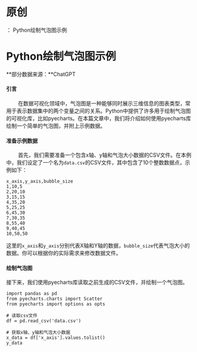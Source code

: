 # 原创
：  Python绘制气泡图示例

# Python绘制气泡图示例

**部分数据来源：**ChatGPT

#### 引言

        在数据可视化领域中，气泡图是一种能够同时展示三维信息的图表类型，常用于表示数据集中的两个变量之间的关系。Python中提供了许多用于绘制气泡图的可视化库，比如pyecharts。在本篇文章中，我们将介绍如何使用pyecharts库绘制一个简单的气泡图，并附上示例数据。

#### 准备示例数据

        首先，我们需要准备一个包含x轴、y轴和气泡大小数据的CSV文件。在本例中，我们设定了一个名为`data.csv`的CSV文件，其中包含了10个整数数据点，示例如下：

```
x_axis,y_axis,bubble_size
1,10,5
2,20,10
3,15,15
4,35,20
5,25,25
6,45,30
7,30,35
8,55,40
9,40,45
10,50,50

```

这里的`x_axis`和`y_axis`分别代表X轴和Y轴的数据，`bubble_size`代表气泡大小的数据。你可以根据你的实际需求来修改数据文件。

#### 绘制气泡图

接下来，我们使用pyecharts库读取之前生成的CSV文件，并绘制一个气泡图。

```
import pandas as pd
from pyecharts.charts import Scatter
from pyecharts import options as opts

# 读取csv文件
df = pd.read_csv('data.csv')

# 获取x轴、y轴和气泡大小数据
x_data = df['x_axis'].values.tolist()
y_data 
```
